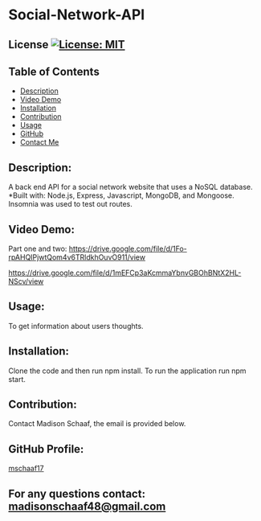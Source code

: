# Social-Network-API
## License [![License: MIT](https://img.shields.io/badge/License-MIT-yellow.svg)](https://opensource.org/licenses/MIT)
## Table of Contents
* [Description](#description)
* [Video Demo](#video-demo)
* [Installation](#installation)
* [Contribution](#contribution)
* [Usage](#usage)
* [GitHub](#github-profile)
* [Contact Me](#for-any-questions-contact)

## Description:
A back end API for a social network website that uses a NoSQL database. 
*Built with: Node.js, Express, Javascript, MongoDB, and Mongoose. 
Insomnia was used to test out routes.

## Video Demo:
Part one and two:
https://drive.google.com/file/d/1Fo-rpAHQIPjwtQom4v6TRldkhOuvO911/view

https://drive.google.com/file/d/1mEFCp3aKcmmaYbnvGBOhBNtX2HL-NScv/view


## Usage:
To get information about users thoughts.

## Installation:
Clone the code and then run npm install. 
To run the application run npm start.

## Contribution:
Contact Madison Schaaf, the email is provided below.

## GitHub Profile:
[mschaaf17](https://github.com/mschaaf17)
## For any questions contact: madisonschaaf48@gmail.com

